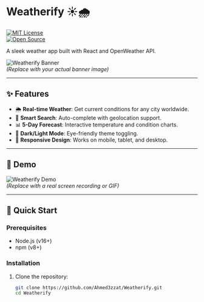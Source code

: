 # Weatherify ☀️🌧️  
[![MIT License](https://img.shields.io/badge/License-MIT-blue.svg)](LICENSE)  
[![Open Source](https://img.shields.io/badge/Open%20Source-%E2%9D%A4-brightgreen)](https://github.com/Ahmed3zzat)  

A sleek weather app built with React and OpenWeather API.  

![Weatherify Banner](https://via.placeholder.com/800x200/2D3748/FFFFFF?text=Weatherify+☀️🌧️)  
*(Replace with your actual banner image)*

---

## ✨ Features  
- 🌦️ **Real-time Weather**: Get current conditions for any city worldwide.  
- 📍 **Smart Search**: Auto-complete with geolocation support.  
- 📊 **5-Day Forecast**: Interactive temperature and condition charts.  
- 🌙 **Dark/Light Mode**: Eye-friendly theme toggling.  
- 📱 **Responsive Design**: Works on mobile, tablet, and desktop.  

---

## 🎥 Demo  
![Weatherify Demo](demo.gif)  
*(Replace with a real screen recording or GIF)*  

---

## 🚀 Quick Start  

### Prerequisites  
- Node.js (v16+)  
- npm (v8+)  

### Installation  
1. Clone the repository:  
   ```bash
   git clone https://github.com/Ahmed3zzat/Weatherify.git
   cd Weatherify
